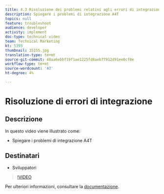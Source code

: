 ```yaml
---
title: 4.3 Risoluzione dei problemi relativi agli errori di integrazione
description: Spiegare i problemi di integrazione A4T
topics: null
feature: troubleshoot
audience: developer
activity: implement
doc-type: technical video
team: Technical Marketing
kt: 5395
thumbnail: 35155.jpg
translation-type: tm+mt
source-git-commit: 48aa6ebbf19f1ae1225fd8aeb77912d91ee0cf8e
workflow-type: tm+mt
source-wordcount: '47'
ht-degree: 4%

---
```



# Risoluzione di errori di integrazione

## Descrizione

In questo video viene illustrato come:

* Spiegare i problemi di integrazione A4T

## Destinatari

* Sviluppatori

>[!VIDEO](https://video.tv.adobe.com/v/35155/?quality=12)

Per ulteriori informazioni, consultare la [documentazione](https://docs.adobe.com/content/help/en/target/using/integrate/a4t/troubleshoot-a4t/a4t-troubleshooting.html).
